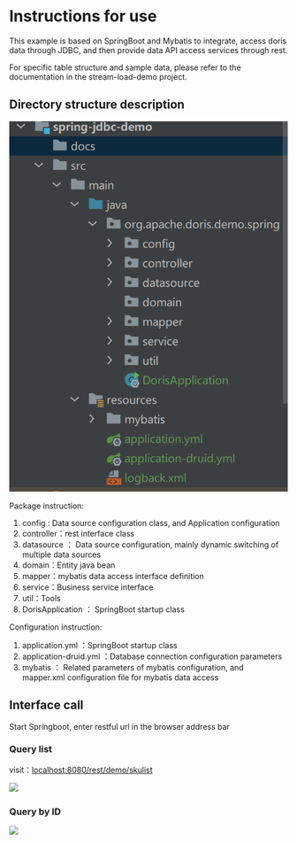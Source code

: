 <!-- 
Licensed to the Apache Software Foundation (ASF) under one
or more contributor license agreements.  See the NOTICE file
distributed with this work for additional information
regarding copyright ownership.  The ASF licenses this file
to you under the Apache License, Version 2.0 (the
"License"); you may not use this file except in compliance
with the License.  You may obtain a copy of the License at

  http://www.apache.org/licenses/LICENSE-2.0

Unless required by applicable law or agreed to in writing,
software distributed under the License is distributed on an
"AS IS" BASIS, WITHOUT WARRANTIES OR CONDITIONS OF ANY
KIND, either express or implied.  See the License for the
specific language governing permissions and limitations
under the License.
-->

# Instructions for use

This example is based on SpringBoot and Mybatis to integrate, access doris data through JDBC, and then provide data API access services through rest.

For specific table structure and sample data, please refer to the documentation in the stream-load-demo project.

## Directory structure description

![Directory](./images/20210730144136.png)

Package instruction:

1. config : Data source configuration class, and Application configuration
2. controller：rest interface class
3. datasource ： Data source configuration, mainly dynamic switching of multiple data sources
4. domain：Entity java bean
5. mapper：mybatis data access interface definition
6. service：Business service interface
7. util：Tools
8. DorisApplication ： SpringBoot startup class

Configuration instruction:

1. application.yml  ：SpringBoot startup class
2. application-druid.yml ：Database connection configuration parameters
3. mybatis ： Related parameters of mybatis configuration, and mapper.xml configuration file for mybatis data access

## Interface call

Start Springboot, enter restful url in the browser address bar

### Query list

visit：[localhost:8080/rest/demo/skulist](http://localhost:8080/rest/demo/skulist)

![](/docs/images/20210730145555.png)

### Query by ID



![](/docs/images/20210730145906.png)

